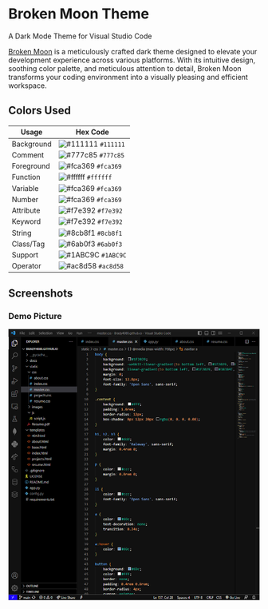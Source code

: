 # Broken Moon Theme 
A Dark Mode Theme for Visual Studio Code

[Broken Moon](https://github.com/Brady4080/Broken-Moon/) is a meticulously crafted dark theme designed to elevate your development experience across various platforms. With its intuitive design, soothing color palette, and meticulous attention to detail, Broken Moon transforms your coding environment into a visually pleasing and efficient workspace.

## Colors Used

| Usage           | Hex Code                                                           |
| --------------- | ------------------------------------------------------------------ |
| Background      | ![#111111](https://placehold.it/15/111111/ffffff?text=+) `#111111` |
| Comment         | ![#777c85](https://placehold.it/15/777c85/000000?text=+) `#777c85` |
| Foreground      | ![#fca369](https://placehold.it/15/fca369/000000?text=+) `#fca369` |
| Function        | ![#ffffff](https://placehold.it/15/ffffff/000000?text=+) `#ffffff` |
| Variable        | ![#fca369](https://placehold.it/15/fca369/000000?text=+) `#fca369` |
| Number          | ![#fca369](https://placehold.it/15/fca369/000000?text=+) `#fca369` |
| Attribute       | ![#f7e392](https://placehold.it/15/f7e392/000000?text=+) `#f7e392` |
| Keyword         | ![#f7e392](https://placehold.it/15/f7e392/000000?text=+) `#f7e392` |
| String          | ![#8cb8f1](https://placehold.it/15/8cb8f1/000000?text=+) `#8cb8f1` |
| Class/Tag       | ![#6ab0f3](https://placehold.it/15/6ab0f3/000000?text=+) `#6ab0f3` |
| Support         | ![#1ABC9C](https://placehold.it/15/1ABC9C/000000?text=+) `#1ABC9C` |
| Operator        | ![#ac8d58](https://placehold.it/15/ac8d58/000000?text=+) `#ac8d58` |

## Screenshots

### Demo Picture

![Broken Moon Demo Picture](images/demo_picture.png)
